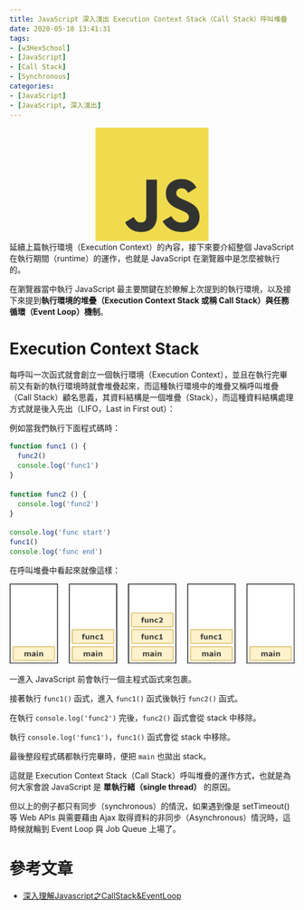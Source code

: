 ```yaml
---
title: JavaScript 深入淺出 Execution Context Stack（Call Stack）呼叫堆疊
date: 2020-05-18 13:41:31
tags:
- [w3HexSchool]
- [JavaScript]
- [Call Stack]
- [Synchronous]
categories: 
- [JavaScript]
- [JavaScript, 深入淺出]
---
```


<div style="display:flex;justify-content:center;">
  <img style="object-fit:cover;" src='/images/JavaScript/JavaScript-logo.png' width='200px' height='200px' />
</div>
延續上篇執行環境（Execution Context）的內容，接下來要介紹整個 JavaScript 在執行期間（runtime）的運作，也就是 JavaScript 在瀏覽器中是怎麼被執行的。

<!-- more -->

在瀏覽器當中執行 JavaScript 最主要關鍵在於瞭解上次提到的執行環境，以及接下來提到**執行環境的堆疊（Execution Context Stack 或稱 Call Stack）**與**任務循環（Event Loop）機制**。

# Execution Context Stack
每呼叫一次函式就會創立一個執行環境（Execution Context），並且在執行完畢前又有新的執行環境時就會堆疊起來，而這種執行環境中的堆疊又稱呼叫堆疊（Call Stack）顧名思義，其資料結構是一個堆疊（Stack），而這種資料結構處理方式就是後入先出（LIFO，Last in First out）：

例如當我們執行下面程式碼時：

```js
function func1 () {
  func2()
  console.log('func1')
}

function func2 () {
  console.log('func2')
}

console.log('func start')
func1()
console.log('func end')
```

在呼叫堆疊中看起來就像這樣：

![Execution-Context-Stack.png](/images/JavaScript/Execution-Context-Stack.png)

一進入 JavaScript 前會執行一個主程式函式來包裹。

接著執行 `func1()` 函式，進入 `func1()` 函式後執行 `func2()` 函式。

在執行 `console.log('func2')` 完後，`func2()` 函式會從 stack 中移除。

執行 `console.log('func1')`，`func1()` 函式會從 stack 中移除。

最後整段程式碼都執行完畢時，便把 `main` 也拋出 stack。

這就是 Execution Context Stack（Call Stack）呼叫堆疊的運作方式，也就是為何大家會說 JavaScript 是 **單執行緒（single thread）** 的原因。

但以上的例子都只有同步（synchronous）的情況，如果遇到像是 setTimeout() 等 Web APIs 與需要藉由 Ajax 取得資料的非同步（Asynchronous）情況時，這時候就輪到 Event Loop 與 Job Queue 上場了。

# 參考文章
- [深入理解Javascript之CallStack&EventLoop](https://darjun.github.io/2018/11/23/javascript-callstack-eventloop/)
